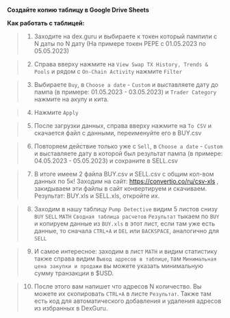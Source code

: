 **Создайте копию таблицу в Google Drive Sheets**

**Как работать с таблицей:**
> 1. Заходите на dex.guru и выбираете к токен который пампили с N даты по N дату (На примере токен PEPE  с 01.05.2023 по 05.05.2023)

> 2. Справа вверху нажмите на `View Swap TX History, Trends & Pools` и рядом с `On-Chain Activity` нажмите `Filter`

> 3. Выбираете `Buy`, в `Choose a date` - `Custom` и выставляете дату до пампа (в примере: 01.05.2023 - 03.05.2023) и `Trader Category` нажмите на акулу и кита.

> 4. Нажмите `Apply`

> 5. После загрузки данных, справа вверху нажмите на `To CSV` и скачается файл с данными, переименуйте его в BUY.csv

> 6. Повторяем действие только уже с `Sell`, в `Choose a date` - `Custom` и выставляете дату в которой был результат пампа (в примере: 04.05.2023 - 05.05.2023) и сохраните в SELL.csv

> 7. В итоге имеем 2 файла BUY.csv и SELL.csv с общим кол-вом данных по 5к! Заходим на сайт: https://convertio.co/ru/csv-xls , закидываем эти файлы в сайт конвертируем и скачиваем. Результат: BUY.xls и SELL.xls, откройте их.

> 8. Заходим в нашу таблицу `Pump Detective` видим 5 листов снизу `BUY` `SELL` `MATH` `Сводная таблица расчетов` `Результат` тыкаем по `BUY` и копируем данные из `BUY.xls` в этот лист, если там уже есть данные, то сначала `CTRL+A`  и `DEL` или `BACKSPACE`, аналогично для `SELL`

> 9. И самое интересное: заходим в лист `MATH` и видим статистику также справа видим `Вывод адресов в таблице`, там `Минимальная цена закупки и продажи` вы можете указать минимальную сумму транзакции в $USD.

> 10. После этого вам напишет что адресов N количество. Вы можете их скопировать `CTRL+A` в листе `Результат`. Также там есть код для автоматического добавления и удаления адресов из избранных в DexGuru.
